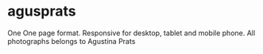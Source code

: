# agusprats
One One page format. Responsive for desktop, tablet and mobile phone. All photographs belongs to Agustina Prats 
